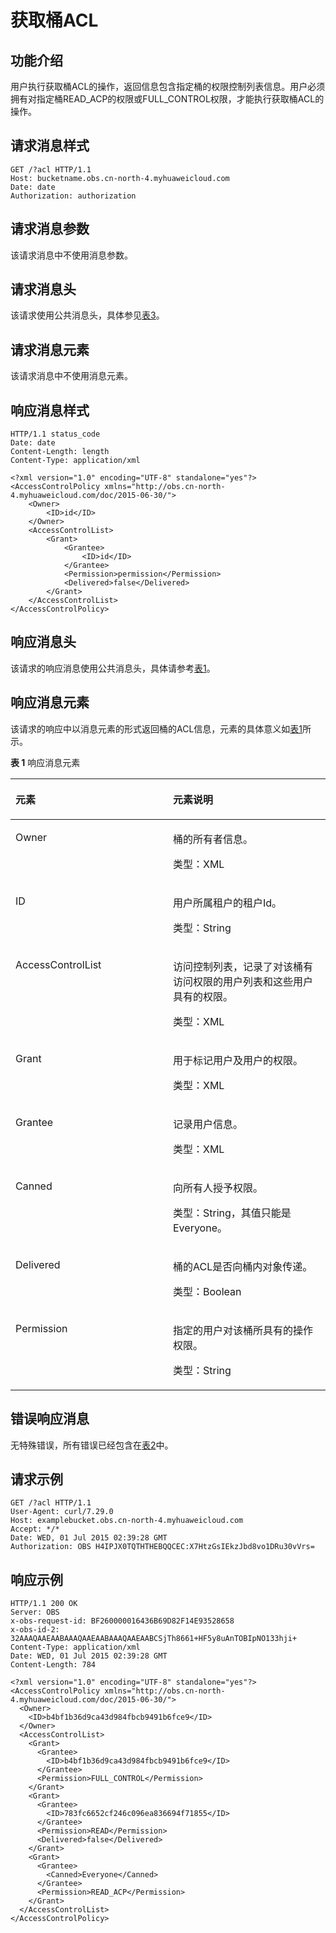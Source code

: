 # 获取桶ACL<a name="obs_04_0031"></a>

## 功能介绍<a name="section5584184924715"></a>

用户执行获取桶ACL的操作，返回信息包含指定桶的权限控制列表信息。用户必须拥有对指定桶READ\_ACP的权限或FULL\_CONTROL权限，才能执行获取桶ACL的操作。

## 请求消息样式<a name="section29461583"></a>

```
GET /?acl HTTP/1.1 
Host: bucketname.obs.cn-north-4.myhuaweicloud.com 
Date: date
Authorization: authorization
```

## 请求消息参数<a name="section63827656"></a>

该请求消息中不使用消息参数。

## 请求消息头<a name="section37578000"></a>

该请求使用公共消息头，具体参见[表3](构造请求.md#table25197309)。

## 请求消息元素<a name="section2657687"></a>

该请求消息中不使用消息元素。

## 响应消息样式<a name="section23919191"></a>

```
HTTP/1.1 status_code
Date: date
Content-Length: length
Content-Type: application/xml 

<?xml version="1.0" encoding="UTF-8" standalone="yes"?> 
<AccessControlPolicy xmlns="http://obs.cn-north-4.myhuaweicloud.com/doc/2015-06-30/"> 
    <Owner> 
        <ID>id</ID> 
    </Owner> 
    <AccessControlList> 
        <Grant> 
            <Grantee> 
                <ID>id</ID> 
            </Grantee> 
            <Permission>permission</Permission> 
            <Delivered>false</Delivered>
        </Grant> 
    </AccessControlList> 
</AccessControlPolicy>
```

## 响应消息头<a name="section13946127"></a>

该请求的响应消息使用公共消息头，具体请参考[表1](返回结果.md#d0e686)。

## 响应消息元素<a name="section58406281"></a>

该请求的响应中以消息元素的形式返回桶的ACL信息，元素的具体意义如[表1](#table46938871)所示。

**表 1**  响应消息元素

<a name="table46938871"></a>
<table><thead align="left"><tr id="row22931300"><th class="cellrowborder" valign="top" width="50%" id="mcps1.2.3.1.1"><p id="p45495974"><a name="p45495974"></a><a name="p45495974"></a><strong id="b6810588"><a name="b6810588"></a><a name="b6810588"></a>元素</strong></p>
</th>
<th class="cellrowborder" valign="top" width="50%" id="mcps1.2.3.1.2"><p id="p14786732"><a name="p14786732"></a><a name="p14786732"></a><strong id="b65971729"><a name="b65971729"></a><a name="b65971729"></a>元素说明</strong></p>
</th>
</tr>
</thead>
<tbody><tr id="row42109833"><td class="cellrowborder" valign="top" width="50%" headers="mcps1.2.3.1.1 "><p id="p55453326"><a name="p55453326"></a><a name="p55453326"></a>Owner</p>
</td>
<td class="cellrowborder" valign="top" width="50%" headers="mcps1.2.3.1.2 "><p id="p62534407"><a name="p62534407"></a><a name="p62534407"></a>桶的所有者信息。</p>
<p id="p25938755"><a name="p25938755"></a><a name="p25938755"></a>类型：XML</p>
</td>
</tr>
<tr id="row32122205"><td class="cellrowborder" valign="top" width="50%" headers="mcps1.2.3.1.1 "><p id="p51761783"><a name="p51761783"></a><a name="p51761783"></a>ID</p>
</td>
<td class="cellrowborder" valign="top" width="50%" headers="mcps1.2.3.1.2 "><p id="p31954877"><a name="p31954877"></a><a name="p31954877"></a>用户所属租户的租户Id。</p>
<p id="p19158445"><a name="p19158445"></a><a name="p19158445"></a>类型：String</p>
</td>
</tr>
<tr id="row49697845"><td class="cellrowborder" valign="top" width="50%" headers="mcps1.2.3.1.1 "><p id="p66102514"><a name="p66102514"></a><a name="p66102514"></a>AccessControlList</p>
</td>
<td class="cellrowborder" valign="top" width="50%" headers="mcps1.2.3.1.2 "><p id="p52703436"><a name="p52703436"></a><a name="p52703436"></a>访问控制列表，记录了对该桶有访问权限的用户列表和这些用户具有的权限。</p>
<p id="p4568879"><a name="p4568879"></a><a name="p4568879"></a>类型：XML</p>
</td>
</tr>
<tr id="row41119914"><td class="cellrowborder" valign="top" width="50%" headers="mcps1.2.3.1.1 "><p id="p42378741"><a name="p42378741"></a><a name="p42378741"></a>Grant</p>
</td>
<td class="cellrowborder" valign="top" width="50%" headers="mcps1.2.3.1.2 "><p id="p10125972"><a name="p10125972"></a><a name="p10125972"></a>用于标记用户及用户的权限。</p>
<p id="p24024887"><a name="p24024887"></a><a name="p24024887"></a>类型：XML</p>
</td>
</tr>
<tr id="row14897392"><td class="cellrowborder" valign="top" width="50%" headers="mcps1.2.3.1.1 "><p id="p65838064"><a name="p65838064"></a><a name="p65838064"></a>Grantee</p>
</td>
<td class="cellrowborder" valign="top" width="50%" headers="mcps1.2.3.1.2 "><p id="p31282940"><a name="p31282940"></a><a name="p31282940"></a>记录用户信息。</p>
<p id="p13111011"><a name="p13111011"></a><a name="p13111011"></a>类型：XML</p>
</td>
</tr>
<tr id="row22578699105646"><td class="cellrowborder" valign="top" width="50%" headers="mcps1.2.3.1.1 "><p id="p39717156105654"><a name="p39717156105654"></a><a name="p39717156105654"></a>Canned</p>
</td>
<td class="cellrowborder" valign="top" width="50%" headers="mcps1.2.3.1.2 "><p id="p62973095105654"><a name="p62973095105654"></a><a name="p62973095105654"></a>向所有人授予权限。</p>
<p id="p29886945105654"><a name="p29886945105654"></a><a name="p29886945105654"></a>类型：String，其值只能是Everyone。</p>
</td>
</tr>
<tr id="row33068941105651"><td class="cellrowborder" valign="top" width="50%" headers="mcps1.2.3.1.1 "><p id="p32426193105654"><a name="p32426193105654"></a><a name="p32426193105654"></a>Delivered</p>
</td>
<td class="cellrowborder" valign="top" width="50%" headers="mcps1.2.3.1.2 "><p id="p9275973105654"><a name="p9275973105654"></a><a name="p9275973105654"></a>桶的ACL是否向桶内对象传递。</p>
<p id="p16374900105654"><a name="p16374900105654"></a><a name="p16374900105654"></a>类型：Boolean</p>
</td>
</tr>
<tr id="row50890237"><td class="cellrowborder" valign="top" width="50%" headers="mcps1.2.3.1.1 "><p id="p28468571"><a name="p28468571"></a><a name="p28468571"></a>Permission</p>
</td>
<td class="cellrowborder" valign="top" width="50%" headers="mcps1.2.3.1.2 "><p id="p24252925"><a name="p24252925"></a><a name="p24252925"></a>指定的用户对该桶所具有的操作权限。</p>
<p id="p16949740"><a name="p16949740"></a><a name="p16949740"></a>类型：String</p>
</td>
</tr>
</tbody>
</table>

## 错误响应消息<a name="section55894487"></a>

无特殊错误，所有错误已经包含在[表2](错误码.md#d0e843)中。

## 请求示例<a name="section14819157124617"></a>

```
GET /?acl HTTP/1.1
User-Agent: curl/7.29.0
Host: examplebucket.obs.cn-north-4.myhuaweicloud.com
Accept: */*
Date: WED, 01 Jul 2015 02:39:28 GMT
Authorization: OBS H4IPJX0TQTHTHEBQQCEC:X7HtzGsIEkzJbd8vo1DRu30vVrs=
```

## 响应示例<a name="section76081155815"></a>

```
HTTP/1.1 200 OK
Server: OBS
x-obs-request-id: BF260000016436B69D82F14E93528658
x-obs-id-2: 32AAAQAAEAABAAAQAAEAABAAAQAAEAABCSjTh8661+HF5y8uAnTOBIpNO133hji+
Content-Type: application/xml
Date: WED, 01 Jul 2015 02:39:28 GMT
Content-Length: 784

<?xml version="1.0" encoding="UTF-8" standalone="yes"?>
<AccessControlPolicy xmlns="http://obs.cn-north-4.myhuaweicloud.com/doc/2015-06-30/">
  <Owner> 
    <ID>b4bf1b36d9ca43d984fbcb9491b6fce9</ID> 
  </Owner>  
  <AccessControlList> 
    <Grant> 
      <Grantee> 
        <ID>b4bf1b36d9ca43d984fbcb9491b6fce9</ID> 
      </Grantee>  
      <Permission>FULL_CONTROL</Permission> 
    </Grant>  
    <Grant> 
      <Grantee> 
        <ID>783fc6652cf246c096ea836694f71855</ID> 
      </Grantee>  
      <Permission>READ</Permission>  
      <Delivered>false</Delivered> 
    </Grant>  
    <Grant> 
      <Grantee> 
        <Canned>Everyone</Canned> 
      </Grantee>  
      <Permission>READ_ACP</Permission> 
    </Grant> 
  </AccessControlList> 
</AccessControlPolicy>
```

